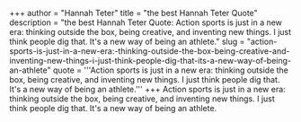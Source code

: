 +++
author = "Hannah Teter"
title = "the best Hannah Teter Quote"
description = "the best Hannah Teter Quote: Action sports is just in a new era: thinking outside the box, being creative, and inventing new things. I just think people dig that. It's a new way of being an athlete."
slug = "action-sports-is-just-in-a-new-era:-thinking-outside-the-box-being-creative-and-inventing-new-things-i-just-think-people-dig-that-its-a-new-way-of-being-an-athlete"
quote = '''Action sports is just in a new era: thinking outside the box, being creative, and inventing new things. I just think people dig that. It's a new way of being an athlete.'''
+++
Action sports is just in a new era: thinking outside the box, being creative, and inventing new things. I just think people dig that. It's a new way of being an athlete.
